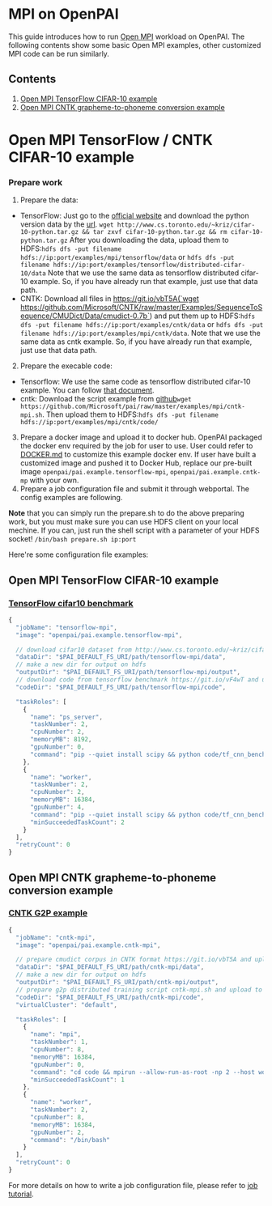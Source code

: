 <!--
  Copyright (c) Microsoft Corporation
  All rights reserved.

  MIT License

  Permission is hereby granted, free of charge, to any person obtaining a copy of this software and associated
  documentation files (the "Software"), to deal in the Software without restriction, including without limitation
  the rights to use, copy, modify, merge, publish, distribute, sublicense, and/or sell copies of the Software, and
  to permit persons to whom the Software is furnished to do so, subject to the following conditions:
  The above copyright notice and this permission notice shall be included in all copies or substantial portions of the Software.

  THE SOFTWARE IS PROVIDED *AS IS*, WITHOUT WARRANTY OF ANY KIND, EXPRESS OR IMPLIED, INCLUDING
  BUT NOT LIMITED TO THE WARRANTIES OF MERCHANTABILITY, FITNESS FOR A PARTICULAR PURPOSE AND
  NONINFRINGEMENT. IN NO EVENT SHALL THE AUTHORS OR COPYRIGHT HOLDERS BE LIABLE FOR ANY CLAIM,
  DAMAGES OR OTHER LIABILITY, WHETHER IN AN ACTION OF CONTRACT, TORT OR OTHERWISE, ARISING FROM,
  OUT OF OR IN CONNECTION WITH THE SOFTWARE OR THE USE OR OTHER DEALINGS IN THE SOFTWARE.
-->


# MPI on OpenPAI

This guide introduces how to run [Open MPI](https://www.open-mpi.org/) workload on OpenPAI.
The following contents show some basic Open MPI examples, other customized MPI code can be run similarly.

## Contents

1. [Open MPI TensorFlow CIFAR-10 example](#open-mpi-tensorflow-cifar-10-example)
2. [Open MPI CNTK grapheme-to-phoneme conversion example](#open-mpi-cntk-grapheme-to-phoneme-conversion-example)


# Open MPI TensorFlow / CNTK CIFAR-10 example

### Prepare work
1. Prepare the data:
* TensorFlow: Just go to the [official website](http://www.cs.toronto.edu/~kriz/cifar.html) and download the python version data by the [url](http://www.cs.toronto.edu/~kriz/cifar-10-python.tar.gz). `wget http://www.cs.toronto.edu/~kriz/cifar-10-python.tar.gz && tar zxvf cifar-10-python.tar.gz && rm cifar-10-python.tar.gz`
After you downloading the data, upload them to HDFS:`hdfs dfs -put filename hdfs://ip:port/examples/mpi/tensorflow/data` or `hdfs dfs -put filename hdfs://ip:port/examples/tensorflow/distributed-cifar-10/data`
Note that we use the same data as tensorflow distributed cifar-10 example. So, if you have already run that example, just use that data path.
* CNTK: Download all files in https://git.io/vbT5A(`wget https://github.com/Microsoft/CNTK/raw/master/Examples/SequenceToSequence/CMUDict/Data/cmudict-0.7b`) and put them up to HDFS:`hdfs dfs -put filename hdfs://ip:port/examples/cntk/data` or `hdfs dfs -put filename hdfs://ip:port/examples/mpi/cntk/data`.
Note that we use the same data as cntk example. So, if you have already run that example, just use that data path.
2. Prepare the execable code:
* Tensorflow: We use the same code as tensorflow distributed cifar-10 example. You can follow [that document](https://github.com/Microsoft/pai/blob/master/examples/tensorflow/README.md).
* cntk: Download the script example from [github](https://github.com/Microsoft/pai/blob/master/examples/mpi/cntk-mpi.sh)`wget https://github.com/Microsoft/pai/raw/master/examples/mpi/cntk-mpi.sh`. Then upload them to HDFS:`hdfs dfs -put filename hdfs://ip:port/examples/mpi/cntk/code/`
3. Prepare a docker image and upload it to docker hub.  OpenPAI packaged the docker env required by the job for user to use. User could refer to [DOCKER.md](./DOCKER.md) to customize this example docker env. If user have built a customized image and pushed it to Docker Hub, replace our pre-built image  `openpai/pai.example.tensorflow-mpi`, `openpai/pai.example.cntk-mp` with your own.
4. Prepare a job configuration file and submit it through webportal. The config examples are following.

**Note** that you can simply run the prepare.sh to do the above preparing work, but you must make sure you can use HDFS client on your local mechine. If you can, just run the shell script with a parameter of your HDFS socket! `/bin/bash prepare.sh ip:port`

Here're some configuration file examples:

## Open MPI TensorFlow CIFAR-10 example

### [TensorFlow cifar10 benchmark](https://git.io/vF4wT)

```js
{
  "jobName": "tensorflow-mpi",
  "image": "openpai/pai.example.tensorflow-mpi",

  // download cifar10 dataset from http://www.cs.toronto.edu/~kriz/cifar.html and upload to hdfs
  "dataDir": "$PAI_DEFAULT_FS_URI/path/tensorflow-mpi/data",
  // make a new dir for output on hdfs
  "outputDir": "$PAI_DEFAULT_FS_URI/path/tensorflow-mpi/output",
  // download code from tensorflow benchmark https://git.io/vF4wT and upload to hdfs
  "codeDir": "$PAI_DEFAULT_FS_URI/path/tensorflow-mpi/code",

  "taskRoles": [
    {
      "name": "ps_server",
      "taskNumber": 2,
      "cpuNumber": 2,
      "memoryMB": 8192,
      "gpuNumber": 0,
      "command": "pip --quiet install scipy && python code/tf_cnn_benchmarks.py --local_parameter_device=cpu --batch_size=32 --model=resnet20 --variable_update=parameter_server --data_dir=$PAI_DATA_DIR --data_name=cifar10 --train_dir=$PAI_OUTPUT_DIR --ps_hosts=$PAI_TASK_ROLE_ps_server_HOST_LIST --worker_hosts=$PAI_TASK_ROLE_worker_HOST_LIST --job_name=ps --task_index=$PAI_CURRENT_TASK_ROLE_CURRENT_TASK_INDEX --server_protocol=grpc+mpi"
    },
    {
      "name": "worker",
      "taskNumber": 2,
      "cpuNumber": 2,
      "memoryMB": 16384,
      "gpuNumber": 4,
      "command": "pip --quiet install scipy && python code/tf_cnn_benchmarks.py --local_parameter_device=cpu --batch_size=32 --model=resnet20 --variable_update=parameter_server --data_dir=$PAI_DATA_DIR --data_name=cifar10 --train_dir=$PAI_OUTPUT_DIR --ps_hosts=$PAI_TASK_ROLE_ps_server_HOST_LIST --worker_hosts=$PAI_TASK_ROLE_worker_HOST_LIST --job_name=worker --task_index=$PAI_CURRENT_TASK_ROLE_CURRENT_TASK_INDEX --server_protocol=grpc+mpi",
      "minSucceededTaskCount": 2
    }
  ],
  "retryCount": 0
}
```

## Open MPI CNTK grapheme-to-phoneme conversion example

### [CNTK G2P example](https://github.com/Microsoft/CNTK/tree/master/Examples/SequenceToSequence/CMUDict/BrainScript)

```js
{
  "jobName": "cntk-mpi",
  "image": "openpai/pai.example.cntk-mpi",

  // prepare cmudict corpus in CNTK format https://git.io/vbT5A and upload to hdfs
  "dataDir": "$PAI_DEFAULT_FS_URI/path/cntk-mpi/data",
  // make a new dir for output on hdfs
  "outputDir": "$PAI_DEFAULT_FS_URI/path/cntk-mpi/output",
  // prepare g2p distributed training script cntk-mpi.sh and upload to hdfs
  "codeDir": "$PAI_DEFAULT_FS_URI/path/cntk-mpi/code",
  "virtualCluster": "default",

  "taskRoles": [
    {
      "name": "mpi",
      "taskNumber": 1,
      "cpuNumber": 8,
      "memoryMB": 16384,
      "gpuNumber": 0,
      "command": "cd code && mpirun --allow-run-as-root -np 2 --host worker-0,worker-1 /bin/bash cntk-mpi.sh",
      "minSucceededTaskCount": 1
    },
    {
      "name": "worker",
      "taskNumber": 2,
      "cpuNumber": 8,
      "memoryMB": 16384,
      "gpuNumber": 2,
      "command": "/bin/bash"
    }
  ],
  "retryCount": 0
}
```

For more details on how to write a job configuration file, please refer to [job tutorial](../../docs/job_tutorial.md#json-config-file-for-job-submission).
